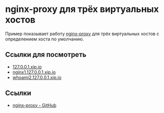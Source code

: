 ﻿# nginx-proxy для трёх виртуальных хостов

Пример показывает работу [nginx-proxy](https://github.com/nginx-proxy/nginx-proxy) для трёх виртуальных хостов с определением хоста по умолчанию.

## Ссылки для посмотреть

* [127.0.0.1.xip.io](http://127.0.0.1.xip.io/)
* [nginx1.127.0.0.1.xip.io](http://nginx1.127.0.0.1.xip.io/)
* [whoami2.127.0.0.1.xip.io](http://whoami2.127.0.0.1.xip.io/)

## Ссылки

* [nginx-proxy - GitHub](https://github.com/nginx-proxy/nginx-proxy)
